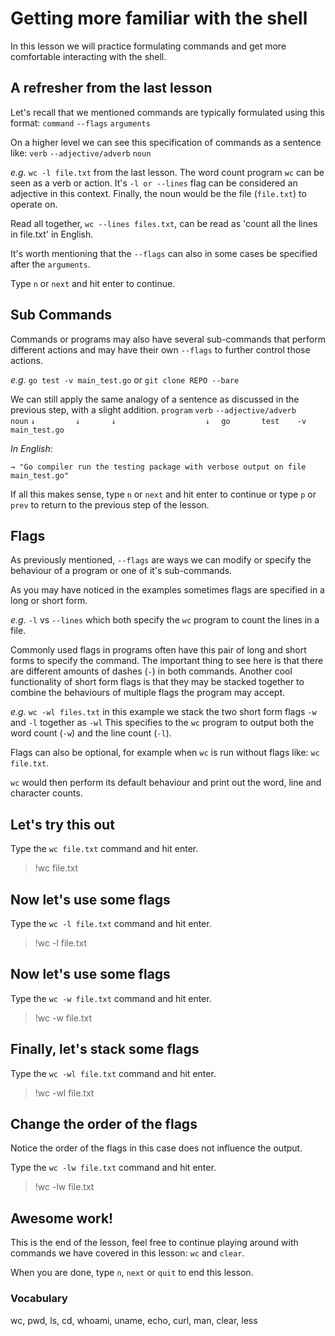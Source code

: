 # Getting more familiar with the shell

In this lesson we will practice formulating commands and get more comfortable
interacting with the shell.

## A refresher from the last lesson

Let's recall that we mentioned commands are typically formulated using this format:
`command` `--flags` `arguments`

On a higher level we can see this specification of commands as a sentence like:
`verb` `--adjective/adverb` `noun`

*e.g.* `wc -l file.txt` from the last lesson. The word count program `wc` can be
seen as a verb or action. It's `-l or --lines` flag can be considered an adjective
in this context. Finally, the noun would be the file (`file.txt`) to operate on.

Read all together, `wc --lines files.txt`, can be read as 'count all the lines
in file.txt' in English.

It's worth mentioning that the `--flags` can also in some cases be specified
after the `arguments`.

Type `n` or `next` and hit enter to continue.

## Sub Commands

Commands or programs may also have several sub-commands
that perform different actions and may have their own `--flags` to further
control those actions.

*e.g.* `go test -v main_test.go` or `git clone REPO --bare`

We can still apply the same analogy of a sentence as discussed in the previous
step, with a slight addition.
`program` `verb` `--adjective/adverb` `     noun`
`↓         ↓       ↓                    ↓  `
`go       test    -v                 main_test.go`

*In English*:

```
→ "Go compiler run the testing package with verbose output on file main_test.go"

```
If all this makes sense, type `n` or `next` and hit enter to continue or type
`p` or `prev` to return to the previous step of the lesson.

## Flags

As previously mentioned, `--flags` are ways we can modify or specify the
behaviour of a program or one of it's sub-commands.

As you may have noticed in the examples sometimes flags are specified in a long
or short form.

*e.g.* `-l` vs `--lines` which both specify the `wc` program to count the lines
in a file.

Commonly used flags in programs often have this pair of long and short forms to
specify the command. The important thing to see here is that there are
different amounts of dashes (`-`) in both commands. Another cool functionality
of short form flags is that they may be stacked together to combine the
behaviours of multiple flags the program may accept.

*e.g.* `wc -wl files.txt` in this example we stack the two short form flags
`-w` and `-l` together as `-wl` This specifies to the `wc` program to output
both the word count (`-w`) and the line count (`-l`).

Flags can also be optional, for example when `wc` is run without flags like:
`wc file.txt`.

`wc` would then perform its default behaviour and print out the word, line and
character counts.

## Let's try this out

Type the `wc file.txt` command and hit enter.

> !wc file.txt

## Now let's use some flags

Type the `wc -l file.txt` command and hit enter.

> !wc -l file.txt

## Now let's use some flags

Type the `wc -w file.txt` command and hit enter.

> !wc -w file.txt

## Finally, let's stack some flags

Type the `wc -wl file.txt` command and hit enter.

>  !wc -wl file.txt

## Change the order of the flags

Notice the order of the flags in this case does not influence the output.

Type the `wc -lw file.txt` command and hit enter.

>  !wc -lw file.txt

## Awesome work!

This is the end of the lesson, feel free to continue playing around with
commands we have covered in this lesson:
`wc` and `clear`.

When you are done, type `n`, `next` or `quit` to end this lesson.

### Vocabulary

wc, pwd, ls, cd, whoami, uname, echo, curl, man, clear, less
